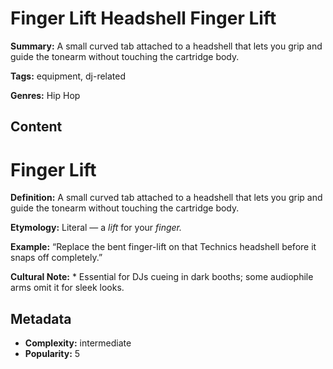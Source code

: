 # Finger Lift Headshell Finger Lift

**Summary:** A small curved tab attached to a headshell that lets you grip and guide the tonearm without touching the cartridge body.

**Tags:** equipment, dj-related

**Genres:** Hip Hop

## Content

# Finger Lift

**Definition:** A small curved tab attached to a headshell that lets you grip and guide the tonearm without touching the cartridge body.

**Etymology:** Literal — a *lift* for your *finger.*

**Example:** “Replace the bent finger-lift on that Technics headshell before it snaps off completely.”

**Cultural Note:** * Essential for DJs cueing in dark booths; some audiophile arms omit it for sleek looks.

## Metadata

- **Complexity:** intermediate
- **Popularity:** 5
